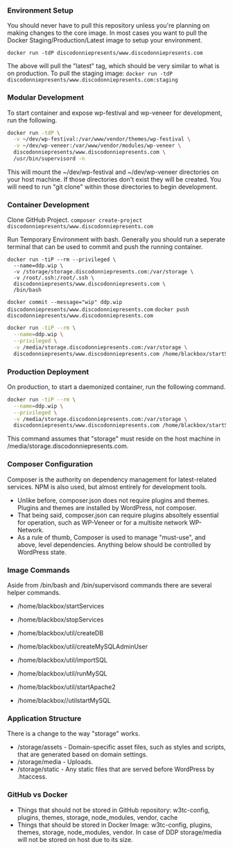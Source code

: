 ### Environment Setup
You should never have to pull this repository unless you're planning on making changes to the core image.
In most cases you want to pull the Docker Staging/Production/Latest image to setup your environment.

`docker run -tdP discodonniepresents/www.discodonniepresents.com`

The above will pull the "latest" tag, which should be very similar to what is on production. To pull the staging image:
`docker run -tdP discodonniepresents/www.discodonniepresents.com:staging`

### Modular Development
To start container and expose wp-festival and wp-veneer for development, run the following.

```sh
docker run -tdP \
  -v ~/dev/wp-festival:/var/www/vendor/themes/wp-festival \
  -v ~/dev/wp-veneer:/var/www/vendor/modules/wp-veneer \
  discodonniepresents/www.discodonniepresents.com \
  /usr/bin/supervisord -n
```

This will mount the ~/dev/wp-festival and ~/dev/wp-veneer directories on your host machine.
If those directories don't exist they will be created.
You will need to run "git clone" within those directories to begin development.

### Container Development

Clone GitHub Project.
`composer create-project discodonniepresents/www.discodonniepresents.com`

Run Temporary Environment with bash. Generally you should run a seperate terminal that can be used to commit and push the running container.
```
docker run -tiP --rm --privileged \
  --name=ddp.wip \
  -v /storage/storage.discodonniepresents.com:/var/storage \
  -v /root/.ssh:/root/.ssh \
  discodonniepresents/www.discodonniepresents.com \
  /bin/bash
```

`docker commit --message="wip" ddp.wip discodonniepresents/www.discodonniepresents.com`
`docker push discodonniepresents/www.discodonniepresents.com`

```bash
docker run -tiP --rm \
  --name=ddp.wip \
  --privileged \
  -v /media/storage.discodonniepresents.com:/var/storage \
  discodonniepresents/www.discodonniepresents.com /home/blackbox/startServer
```

### Production Deployment
On production, to start a daemonized container, run the following command.

```bash
docker run -tiP --rm \
  --name=ddp.wip \
  --privileged \
  -v /media/storage.discodonniepresents.com:/var/storage \
  discodonniepresents/www.discodonniepresents.com /home/blackbox/startServer
```

This command assumes that "storage" must reside on the host machine in /media/storage.discodonniepresents.com.

### Composer Configuration
Composer is the authority on dependency management for latest-related services. NPM is also used, but almost entirely for development tools.

* Unlike before, composer.json does not require plugins and themes. Plugins and themes are installed by WordPress, not composer.
* That being said, composer.json can require plugins absoltely essential for operation, such as WP-Veneer or for a multisite network WP-Network.
* As a rule of thumb, Composer is used to manage "must-use", and above, level dependencies. Anything below should be controlled by WordPress state.

### Image Commands
Aside from /bin/bash and /bin/supervisord commands there are several helper commands.

* /home/blackbox/startServices
* /home/blackbox/stopServices

* /home/blackbox/util/createDB
* /home/blackbox/util/createMySQLAdminUser
* /home/blackbox/util/importSQL
* /home/blackbox/util/runMySQL
* /home/blackbox/util/startApache2
* /home/blackbox//utilstartMySQL

### Application Structure
There is a change to the way "storage" works.

* /storage/assets - Domain-specific asset files, such as styles and scripts, that are generated based on domain settings.
* /storage/media  - Uploads.
* /storage/static - Any static files that are served before WordPress by .htaccess.

### GitHub vs Docker

* Things that should not be stored in GitHub repository: w3tc-config, plugins, themes, storage, node_modules, vendor, cache
* Things that should be stored in Docker Image: w3tc-config, plugins, themes, storage, node_modules, vendor. In case of DDP storage/media will not be stored on host due to its size.
